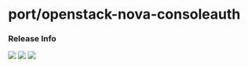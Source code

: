 # port/openstack-nova-consoleauth

### Release Info
[![](https://images.microbadger.com/badges/version/port/openstack-nova-consoleauth.svg)](http://microbadger.com/images/port/openstack-nova-consoleauth "Image info @ microbadger.com")
[![](https://images.microbadger.com/badges/image/port/openstack-nova-consoleauth.svg)](http://microbadger.com/images/port/openstack-nova-consoleauth "Image info @ microbadger.com")
[![](https://images.microbadger.com/badges/commit/port/openstack-nova-consoleauth.svg)](http://microbadger.com/images/port/openstack-nova-consoleauth "Image info @ microbadger.com")
